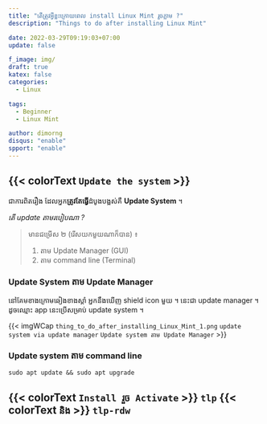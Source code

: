 ```yaml
---
title: "តើត្រូវអ្វីខ្លះក្រោយពេល install Linux Mint រួចភ្លាម ?"
description: "Things to do after installing Linux Mint"

date: 2022-03-29T09:19:03+07:00
update: false

f_image: img/
draft: true
katex: false
categories:
  - Linux

tags:
  - Beginner
  - Linux Mint

author: dimorng
disqus: "enable"
spport: "enable"
---
```


## {{< colorText `Update the system` >}}

ជាការពិតរឿង​ ដែល​អ្នក​**ត្រូវតែធ្វើ**ដំបូង​បង្អស់គឺ **Update System** ។

_តើ update តាមរបៀបណា ?_

> មានជម្រើស ២ (រើស​យក​មួយ​ណា​ក៏បាន) ៖
>
> 1.  តាម Update Manager (<span title="Graphical User Interface">GUI</span>)
> 2.  តាម​ command line (Terminal)

### Update System តាម Update Manager

នៅគែមខាង​ក្រោម​ឆៀង​ខាង​ស្ដាំ​ អ្នក​នឹង​ឃើញ​ shield icon មួយ ។ នេះ​ជា​ update manager ។ ដូច​ឈ្មោះ app នេះប្រើ​​សម្រាប់ update system ។

{{< imgWCap `thing_to_do_after_installing_Linux_Mint_1.png` `update system via update manager` `Update system តាម Update Manager` >}}

### Update system តាម​ command line

```
sudo apt update && sudo apt upgrade
```

## {{< colorText `Install រួច Activate` >}} `tlp` {{< colorText `និង` >}} `tlp-rdw`

